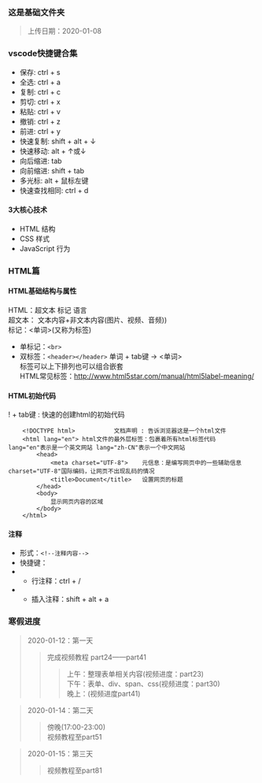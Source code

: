 ### 这是基础文件夹
> 上传日期：2020-01-08

### vscode快捷键合集
- 保存: ctrl + s
- 全选: ctrl + a
- 复制: ctrl + c
- 剪切: ctrl + x
- 粘贴: ctrl + v
- 撤销: ctrl + z
- 前进: ctrl + y
- 快速复制: shift + alt + ↓
- 快速移动: alt + ↑或↓
- 向后缩进: tab
- 向前缩进: shift + tab
- 多光标: alt  + 鼠标左键
- 快速查找相同: ctrl + d

#### 3大核心技术
- HTML 结构
- CSS 样式
- JavaScript 行为

### HTML篇

#### HTML基础结构与属性
HTML：超文本 标记 语言<br>
超文本： 文本内容+非文本内容(图片、视频、音频))<br>
标记：<单词>(又称为标签)<br/>
- 单标记：`<br>`
- 双标签：`<header></header>`
单词 + tab键 -> <单词><br>
标签可以上下排列也可以组合嵌套<br>
HTML常见标签：http://www.html5star.com/manual/html5label-meaning/

#### HTML初始代码
! + tab键 : 快速的创建html的初始代码
```
    <!DOCTYPE html>           文档声明 : 告诉浏览器这是一个html文件
    <html lang="en"> html文件的最外层标签：包裹着所有html标签代码 lang="en"表示是一个英文网站 lang="zh-CN"表示一个中文网站
        <head>
            <meta charset="UTF-8">    元信息：是编写网页中的一些辅助信息 charset="UTF-8"国际编码，让网页不出现乱码的情况
            <title>Document</title>   设置网页的标题
        </head>
        <body>
            显示网页内容的区域
        </body>
    </html>
```

#### 注释
- 形式：`<!--注释内容-->`
- 快捷键：
- - 行注释：ctrl + / 
- - 插入注释：shift + alt + a

### 寒假进度
> 2020-01-12：第一天
>> 完成视频教程 part24——part41<br>
>>> 上午：整理表单相关内容(视频进度：part23)<br>
>>> 下午：表单、div、span、css(视频进度：part30)<br>
>>> 晚上：(视频进度part41)<br>

> 2020-01-14：第二天
>> 傍晚(17:00-23:00)<br>
>> 视频教程至part51

> 2020-01-15：第三天
>> 视频教程至part81